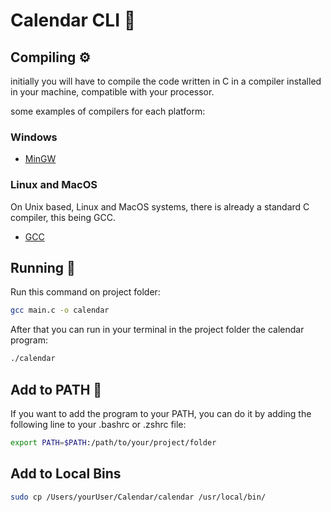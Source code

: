 # Calendar CLI 📅

## Compiling ⚙️

initially you will have to compile the code written in C in a compiler installed in your machine, compatible with your processor.

some examples of compilers for each platform:

### Windows

- [MinGW](https://www.mingw-w64.org/)

### Linux and MacOS

On Unix based, Linux and MacOS systems, there is already a standard C compiler, this being GCC.

- [GCC](https://gcc.gnu.org/)

## Running 🏃

Run this command on project folder:

```BASH
gcc main.c -o calendar

```

After that you can run in your terminal in the project folder the calendar program:

```bash
./calendar
```

## Add to PATH 📂

If you want to add the program to your PATH, you can do it by adding the following line to your .bashrc or .zshrc file:

```bash
export PATH=$PATH:/path/to/your/project/folder
```

## Add to Local Bins

```bash
sudo cp /Users/yourUser/Calendar/calendar /usr/local/bin/
```
